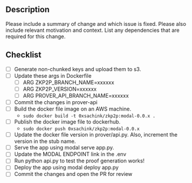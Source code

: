 ## Description

Please include a summary of change and which issue is fixed. Please also include relevant motivation and context. List any dependencies that are required for this change.

## Checklist

- [ ] Generate non-chunked keys and upload them to s3.
- [ ] Update these args in Dockerfile
  - [ ] ARG ZKP2P_BRANCH_NAME=xxxxxx
  - [ ] ARG ZKP2P_VERSION=xxxxxx
  - [ ] ARG PROVER_API_BRANCH_NAME=xxxxxx
- [ ] Commit the changes in prover-api
- [ ] Build the docker file image on an AWS machine.
  - `sudo docker build -t 0xsachink/zkp2p:modal-0.0.x .`
- [ ] Publish the docker image file to dockerhub.
  - `sudo docker push 0xsachink/zkp2p:modal-0.0.x`
- [ ] Update the docker file version in prover/api.py. Also, increment the version in the stub name.
- [ ] Serve the app using modal serve app.py.
- [ ] Update the MODAL ENDPOINT link in the .env
- [ ] Run python api.py to test the proof generation works!
- [ ] Deploy the app using modal deploy app.py
- [ ] Commit the changes and open the PR for review
